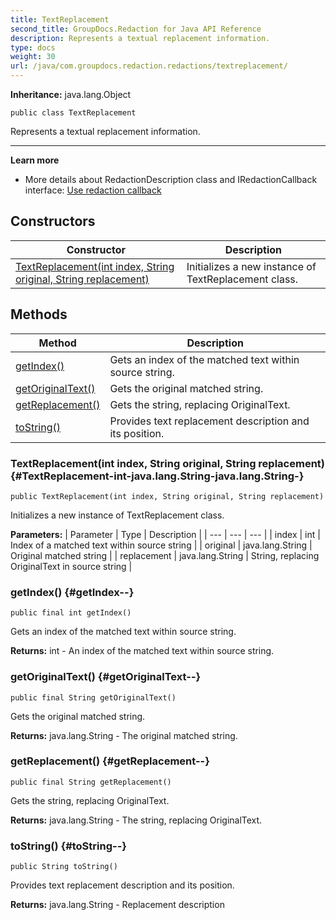 ```yaml
---
title: TextReplacement
second_title: GroupDocs.Redaction for Java API Reference
description: Represents a textual replacement information.
type: docs
weight: 30
url: /java/com.groupdocs.redaction.redactions/textreplacement/
---
```

**Inheritance:**
java.lang.Object
```
public class TextReplacement
```

Represents a textual replacement information.

--------------------

**Learn more**

 *  More details about RedactionDescription class and IRedactionCallback interface: [Use redaction callback][]


[Use redaction callback]: https://docs.groupdocs.com/redaction/java/use-redaction-callback/
## Constructors

| Constructor | Description |
| --- | --- |
| [TextReplacement(int index, String original, String replacement)](#TextReplacement-int-java.lang.String-java.lang.String-) | Initializes a new instance of TextReplacement class. |
## Methods

| Method | Description |
| --- | --- |
| [getIndex()](#getIndex--) | Gets an index of the matched text within source string. |
| [getOriginalText()](#getOriginalText--) | Gets the original matched string. |
| [getReplacement()](#getReplacement--) | Gets the string, replacing OriginalText. |
| [toString()](#toString--) | Provides text replacement description and its position. |
### TextReplacement(int index, String original, String replacement) {#TextReplacement-int-java.lang.String-java.lang.String-}
```
public TextReplacement(int index, String original, String replacement)
```


Initializes a new instance of TextReplacement class.

**Parameters:**
| Parameter | Type | Description |
| --- | --- | --- |
| index | int | Index of a matched text within source string |
| original | java.lang.String | Original matched string |
| replacement | java.lang.String | String, replacing OriginalText in source string |

### getIndex() {#getIndex--}
```
public final int getIndex()
```


Gets an index of the matched text within source string.

**Returns:**
int - An index of the matched text within source string.
### getOriginalText() {#getOriginalText--}
```
public final String getOriginalText()
```


Gets the original matched string.

**Returns:**
java.lang.String - The original matched string.
### getReplacement() {#getReplacement--}
```
public final String getReplacement()
```


Gets the string, replacing OriginalText.

**Returns:**
java.lang.String - The string, replacing OriginalText.
### toString() {#toString--}
```
public String toString()
```


Provides text replacement description and its position.

**Returns:**
java.lang.String - Replacement description
